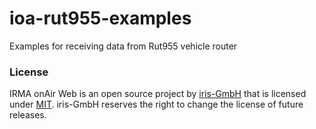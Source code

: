 # ioa-rut955-examples
Examples for receiving data from Rut955 vehicle router




### License
IRMA onAir Web is an open source project by [iris-GmbH](https://www.irisgmbh.de) that is licensed under [MIT](http://opensource.org/licenses/MIT).
iris-GmbH reserves the right to change the license of future releases.
